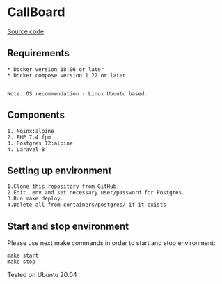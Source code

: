 # CallBoard
[Source code](https://github.com/Yuxxs/callboard)
## Requirements
    * Docker version 18.06 or later
    * Docker compose version 1.22 or later
    
    
    Note: OS recommendation - Linux Ubuntu based.

## Components
    1. Nginx:alpine
    2. PHP 7.4 fpm
    3. Postgres 12:alpine
    4. Laravel 8
## Setting up environment
    1.Clone this repository from GitHub.
    2.Edit .env and set necessary user/password for Postgres.
    3.Run make deploy.
    4.Delete all from containers/postgres/ if it exists
## Start and stop environment
Please use next make commands in order to start and stop environment:
    
    make start
    make stop

Tested on Ubuntu 20.04
